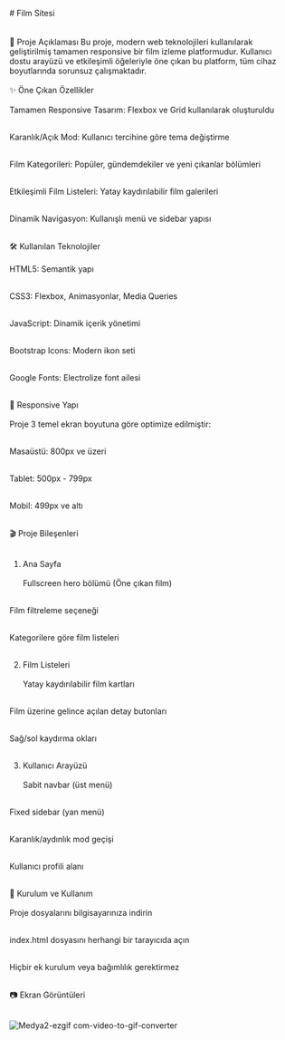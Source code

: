 #  Film Sitesi <br><br>
<br>
📌 Proje Açıklaması 
Bu proje, modern web teknolojileri kullanılarak geliştirilmiş tamamen responsive bir film izleme platformudur. Kullanıcı dostu arayüzü ve etkileşimli öğeleriyle öne çıkan bu platform, tüm cihaz boyutlarında sorunsuz çalışmaktadır.
<br> <br>
✨ Öne Çıkan Özellikler <br> <br>
Tamamen Responsive Tasarım: Flexbox ve Grid kullanılarak oluşturuldu<br> <br>

Karanlık/Açık Mod: Kullanıcı tercihine göre tema değiştirme<br><br>

Film Kategorileri: Popüler, gündemdekiler ve yeni çıkanlar bölümleri<br><br>

Etkileşimli Film Listeleri: Yatay kaydırılabilir film galerileri<br><br>

Dinamik Navigasyon: Kullanışlı menü ve sidebar yapısı<br><br>

🛠 Kullanılan Teknolojiler<br><br>
HTML5: Semantik yapı<br><br>

CSS3: Flexbox, Animasyonlar, Media Queries<br><br>

JavaScript: Dinamik içerik yönetimi<br><br>

Bootstrap Icons: Modern ikon seti<br><br>

Google Fonts: Electrolize font ailesi<br><br>

📱 Responsive Yapı<br><br>
Proje 3 temel ekran boyutuna göre optimize edilmiştir:<br><br>

Masaüstü: 800px ve üzeri<br><br>

Tablet: 500px - 799px<br><br>

Mobil: 499px ve altı<br><br>

🎬 Proje Bileşenleri<br><br>
1. Ana Sayfa<br><br>
Fullscreen hero bölümü (Öne çıkan film)<br><br>

Film filtreleme seçeneği<br><br>

Kategorilere göre film listeleri<br><br>

2. Film Listeleri<br><br>
Yatay kaydırılabilir film kartları<br><br>

Film üzerine gelince açılan detay butonları<br><br>

Sağ/sol kaydırma okları<br><br>

3. Kullanıcı Arayüzü<br><br>
Sabit navbar (üst menü)<br><br>

Fixed sidebar (yan menü)<br><br>

Karanlık/aydınlık mod geçişi<br><br>

Kullanıcı profili alanı<br><br>

🚀 Kurulum ve Kullanım<br><br>
Proje dosyalarını bilgisayarınıza indirin<br><br>

index.html dosyasını herhangi bir tarayıcıda açın<br><br>

Hiçbir ek kurulum veya bağımlılık gerektirmez<br><br>

📷 Ekran Görüntüleri<br><br>


![Medya2-ezgif com-video-to-gif-converter](https://github.com/user-attachments/assets/938b5bff-5c89-44d3-b7f4-f5154b3347a2)

